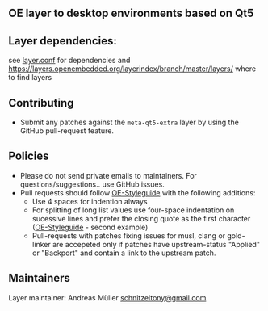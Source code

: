 OE layer to desktop environments based on Qt5
---------------------------------------------


Layer dependencies:
----------------------
see [layer.conf](conf/layer.conf) for dependencies and https://layers.openembedded.org/layerindex/branch/master/layers/ where to find layers


Contributing
------------
* Submit any patches against the `meta-qt5-extra` layer by using the GitHub pull-request feature.


Policies
--------
* Please do not send private emails to maintainers. For questions/suggestions.. use GitHub issues.
* Pull requests should follow [OE-Styleguide](https://www.openembedded.org/wiki/Styleguide) with the following additions:
  * Use 4 spaces for indention always
  * For splitting of long list values use four-space indentation on sucessive lines and prefer the closing quote as the first character ([OE-Styleguide](https://www.openembedded.org/wiki/Styleguide) - second example)
  * Pull-requests with patches fixing issues for musl, clang or gold-linker are accepeted only if patches have upstream-status "Applied" or "Backport" and contain a link to the upstream patch.


Maintainers
-----------

Layer maintainer: Andreas Müller <schnitzeltony@gmail.com>

